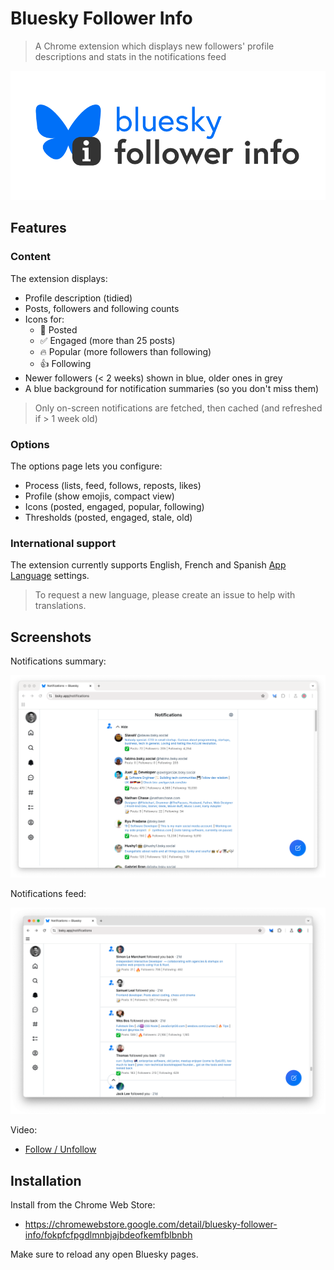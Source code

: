 # Bluesky Follower Info

> A Chrome extension which displays new followers' profile descriptions and stats in the notifications feed

![splash.png](assets/splash.png)

## Features

### Content

The extension displays:

- Profile description (tidied)
- Posts, followers and following counts
- Icons for:
  - 📝 Posted
  - ✅ Engaged (more than 25 posts)
  - 🔥 Popular (more followers than following)
  - 👍 Following
- Newer followers (< 2 weeks) shown in blue, older ones in grey
- A blue background for notification summaries (so you don't miss them)

> Only on-screen notifications are fetched, then cached (and refreshed if > 1 week old)

### Options

The options page lets you configure:

- Process (lists, feed, follows, reposts, likes)
- Profile (show emojis, compact view)
- Icons (posted, engaged, popular, following)
- Thresholds (posted, engaged, stale, old)

### International support

The extension currently supports English, French and Spanish [App Language](https://bsky.app/settings/language) settings.

> To request a new language, please create an issue to help with translations.

## Screenshots

Notifications summary:

![screenshot.png](assets/screenshot-summary.png)

Notifications feed:

![screenshot.png](assets/screenshot-feed.png)


Video:

- [Follow / Unfollow](https://bsky.app/profile/did:plc:n2xk2ztwx5asqq4v6aocd45o/post/3lcn2pyrxe22f)

## Installation

Install from the Chrome Web Store:

- https://chromewebstore.google.com/detail/bluesky-follower-info/fokpfcfpgdlmnbjajbdeofkemfblbnbh

Make sure to reload any open Bluesky pages.
